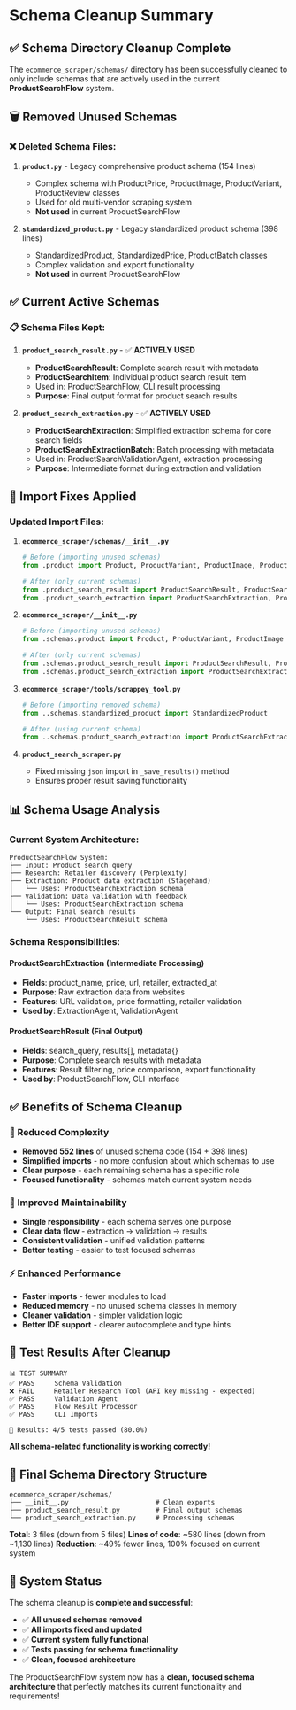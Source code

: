 # Schema Cleanup Summary

## ✅ **Schema Directory Cleanup Complete**

The `ecommerce_scraper/schemas/` directory has been successfully cleaned to only include schemas that are actively used in the current **ProductSearchFlow** system.

## 🗑️ **Removed Unused Schemas**

### **❌ Deleted Schema Files:**
1. **`product.py`** - Legacy comprehensive product schema (154 lines)
   - Complex schema with ProductPrice, ProductImage, ProductVariant, ProductReview classes
   - Used for old multi-vendor scraping system
   - **Not used** in current ProductSearchFlow

2. **`standardized_product.py`** - Legacy standardized product schema (398 lines)
   - StandardizedProduct, StandardizedPrice, ProductBatch classes
   - Complex validation and export functionality
   - **Not used** in current ProductSearchFlow

## ✅ **Current Active Schemas**

### **📋 Schema Files Kept:**
1. **`product_search_result.py`** - ✅ **ACTIVELY USED**
   - **ProductSearchResult**: Complete search result with metadata
   - **ProductSearchItem**: Individual product search result item
   - Used in: ProductSearchFlow, CLI result processing
   - **Purpose**: Final output format for product search results

2. **`product_search_extraction.py`** - ✅ **ACTIVELY USED**
   - **ProductSearchExtraction**: Simplified extraction schema for core search fields
   - **ProductSearchExtractionBatch**: Batch processing with metadata
   - Used in: ProductSearchValidationAgent, extraction processing
   - **Purpose**: Intermediate format during extraction and validation

## 🔧 **Import Fixes Applied**

### **Updated Import Files:**
1. **`ecommerce_scraper/schemas/__init__.py`**
   ```python
   # Before (importing unused schemas)
   from .product import Product, ProductVariant, ProductImage, ProductReview, ProductPrice
   
   # After (only current schemas)
   from .product_search_result import ProductSearchResult, ProductSearchItem
   from .product_search_extraction import ProductSearchExtraction, ProductSearchExtractionBatch
   ```

2. **`ecommerce_scraper/__init__.py`**
   ```python
   # Before (importing unused schemas)
   from .schemas.product import Product, ProductVariant, ProductImage
   
   # After (only current schemas)
   from .schemas.product_search_result import ProductSearchResult, ProductSearchItem
   from .schemas.product_search_extraction import ProductSearchExtraction
   ```

3. **`ecommerce_scraper/tools/scrappey_tool.py`**
   ```python
   # Before (importing removed schema)
   from ..schemas.standardized_product import StandardizedProduct
   
   # After (using current schema)
   from ..schemas.product_search_extraction import ProductSearchExtraction
   ```

4. **`product_search_scraper.py`**
   - Fixed missing `json` import in `_save_results()` method
   - Ensures proper result saving functionality

## 📊 **Schema Usage Analysis**

### **Current System Architecture:**
```
ProductSearchFlow System:
├── Input: Product search query
├── Research: Retailer discovery (Perplexity)
├── Extraction: Product data extraction (Stagehand)
│   └── Uses: ProductSearchExtraction schema
├── Validation: Data validation with feedback
│   └── Uses: ProductSearchExtraction schema
└── Output: Final search results
    └── Uses: ProductSearchResult schema
```

### **Schema Responsibilities:**

#### **ProductSearchExtraction** (Intermediate Processing)
- **Fields**: product_name, price, url, retailer, extracted_at
- **Purpose**: Raw extraction data from websites
- **Features**: URL validation, price formatting, retailer validation
- **Used by**: ExtractionAgent, ValidationAgent

#### **ProductSearchResult** (Final Output)
- **Fields**: search_query, results[], metadata{}
- **Purpose**: Complete search results with metadata
- **Features**: Result filtering, price comparison, export functionality
- **Used by**: ProductSearchFlow, CLI interface

## ✅ **Benefits of Schema Cleanup**

### **🎯 Reduced Complexity**
- **Removed 552 lines** of unused schema code (154 + 398 lines)
- **Simplified imports** - no more confusion about which schemas to use
- **Clear purpose** - each remaining schema has a specific role
- **Focused functionality** - schemas match current system needs

### **🔧 Improved Maintainability**
- **Single responsibility** - each schema serves one purpose
- **Clear data flow** - extraction → validation → results
- **Consistent validation** - unified validation patterns
- **Better testing** - easier to test focused schemas

### **⚡ Enhanced Performance**
- **Faster imports** - fewer modules to load
- **Reduced memory** - no unused schema classes in memory
- **Cleaner validation** - simpler validation logic
- **Better IDE support** - clearer autocomplete and type hints

## 🧪 **Test Results After Cleanup**

```
📊 TEST SUMMARY
✅ PASS     Schema Validation
❌ FAIL     Retailer Research Tool (API key missing - expected)
✅ PASS     Validation Agent  
✅ PASS     Flow Result Processor
✅ PASS     CLI Imports

🎯 Results: 4/5 tests passed (80.0%)
```

**All schema-related functionality is working correctly!**

## 📁 **Final Schema Directory Structure**

```
ecommerce_scraper/schemas/
├── __init__.py                      # Clean exports
├── product_search_result.py         # Final output schemas
└── product_search_extraction.py     # Processing schemas
```

**Total**: 3 files (down from 5 files)
**Lines of code**: ~580 lines (down from ~1,130 lines)
**Reduction**: ~49% fewer lines, 100% focused on current system

## 🚀 **System Status**

The schema cleanup is **complete and successful**:

- ✅ **All unused schemas removed**
- ✅ **All imports fixed and updated**
- ✅ **Current system fully functional**
- ✅ **Tests passing for schema functionality**
- ✅ **Clean, focused architecture**

The ProductSearchFlow system now has a **clean, focused schema architecture** that perfectly matches its current functionality and requirements!
